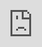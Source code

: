 Title: Simple django deployment part five: deployment automation
Description: Script your Django deployment with bash
Slug: simple-django-deployment-5
Date: 2020-04-26 17:00
Category: Django

Deploying our Django app involved a lot of different commands, right? It would suck to have to do all that over again, wouldn't it?

Having to manually type all those commands again would be tedious, slow and easy to screw up.
Even worse, the harder it is to deploy, the less often you are going to do it.
If you deployments are infrequent, then they'll contain more features in one big batch and they'll be risker, because there's more things that could go wrong, and it's harder to tell what caused any issues that crop up.
Frequent, small deployments are key to pumping out lots of valuable code with lower risk.
The [Phoenix Project](https://www.amazon.com.au/Phoenix-Project-DevOps-Helping-Business/dp/0988262592)
is a great book that talks more about this idea (srsly give it a read).

So, if we want to deploy fast and often, we're going to need to automate the process. Hell, even if we want to do this again in a week we need to automate the process, because we're definitely going to forget what-the-fuck we just did.
No need to get fancy, we can do the whole thing with a bunch of bash scripts.
You can get fancy later.

Our goal is that you can run a single bash script and your whole deployment happens.

We'll write these scripts in stages:

- Uploading new code to the server
- Installing the new code
- Single deploy script
- Backing up the database
- Automating the server setup

### Uploading new code to the server

If you recall, we uploaded code to the server by creating a "deploy" directory locally,
then uploading that directory to our server. After that we did some clean up work on that directory
to deal with Python bytecode (pyc) files and Windows line endings.

Let's automate the upload first. The files that we need to copy over are:

- requirements.txt for our Python packages
- tute for our Django code
- scripts for our bash scripts
- config for our Gunicorn and Supervisor config

<div class="loom-embed"><iframe src="https://www.loom.com/embed/aaa3e2038ada46e98705d223a82fa371" frameborder="0" webkitallowfullscreen mozallowfullscreen allowfullscreen style="position: absolute; top: 0; left: 0; width: 100%; height: 100%;"></iframe></div>

### Installing the new code

Now we have automated the process of getting our code onto the server,
let's script the bit where we install it in the project dir and run Gunicorn

<div class="loom-embed"><iframe src="https://www.loom.com/embed/3fb4a3e1cdd54fa19ac72478904cc49d" frameborder="0" webkitallowfullscreen mozallowfullscreen allowfullscreen style="position: absolute; top: 0; left: 0; width: 100%; height: 100%;"></iframe></div>

So, you might have noticed that we stop Gunicorn at the start of the deployment and start it again it at the end. That means your site will be offline during the deployment and if something goes wrong, it'll stay down. You have to log in and manually fix the problem to get it running again.

This is fine for personal projects and low traffic websites - nobody will notice. If you're running some important, high traffic website, then there are techniques to make sure that your website is always running - but we won't go into that here. We're keeping it simple for now.

### Single deploy script

Alright we're basically done with this section, now all we need to do is combine our two scripts into a master deploy script.

<div class="loom-embed"><iframe src="https://www.loom.com/embed/c4a94c5a12a14084b6298d53a0cde9be" frameborder="0" webkitallowfullscreen mozallowfullscreen allowfullscreen style="position: absolute; top: 0; left: 0; width: 100%; height: 100%;"></iframe></div>

That's it, now we can deploy our code over and over in seconds.

### Backing up the database

This section is optional, it's nice to have, but not a core part of the guide. Skip it if you like.
Here I'll show you how to back up your database on the server.
It's very, very simple to do with SQLite because the database is just a single file.

<div class="loom-embed"><iframe src="https://www.loom.com/embed/a6f0a047674e46929a35cbdf27b6165e" frameborder="0" webkitallowfullscreen mozallowfullscreen allowfullscreen style="position: absolute; top: 0; left: 0; width: 100%; height: 100%;"></iframe></div>

### Automating the server setup

This section is also optional, it's nice to have, but not a core part of the guide. Skip it if you like.

You will get to a point where you want to move you app to a new server,
or maybe you've broken your server really badly, or maybe you want to set your server up again slightly differently.
When that time comes, you will not remember how you set this one up: that's why we want to automate our server setup.

Automating your server setup also allows you to do things that were inconceivable before:

- run hundreds of servers that are all configured the same way
- create a new server for every new deployment (allowing for "blue-green" deployments), allowing for zero downtime during deploys
- create servers for testing that are identical to your "live" production server

I talk more about this topic in my video on [configuration management](https://mattsegal.dev/intro-config-management.html).

So, we want to be able to blow away our server and make a new one with minimal work required. The good news is we're already most of the way there. Our Django app in prod is defined by 3 things at the moment:

- our code (we have our code already)
- our database (we have automatic backups already)
- the server (we know how to set it up, we just need to automate this)

Our goal in this section is to run a single script on a new DigitalOcean droplet and it all just works. In addition, we want this script to be "idempotent" - this means we want to be able to run it many times on the same server and get (mostly) the same result.

<div class="loom-embed"><iframe src="https://www.loom.com/embed/75a0e1b6e68e4feb957dffa3534122a5" frameborder="0" webkitallowfullscreen mozallowfullscreen allowfullscreen style="position: absolute; top: 0; left: 0; width: 100%; height: 100%;"></iframe></div>

This script can get kind of long and hairy, especially as your deployments get more complicated.
At some point, you're going to want to use something other than a bash script to automate this process.
When you're ready, I recommend you take a look at [Ansible](https://github.com/ansible/ansible),
which is a great tool for writing scripts to automatically setting up servers.
[Packer](https://www.packer.io/) is also a good tool for using scripts like the one we just wrote to
"bake" a single virtual machine image, which can then be used to instantly create multiple copies of the same virtual machine.

### Next steps

There's one last thing to do before our website is _really_ deployed - [give our app a domain name]({filename}/simple-django-deployment-6.md).
